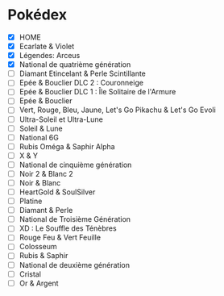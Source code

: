 # Pokédex

- [x] HOME
- [x] Ecarlate & Violet
- [x] Légendes: Arceus
- [x] National de quatrième génération
- [ ] Diamant Etincelant & Perle Scintillante
- [ ] Epée & Bouclier DLC 2 : Couronneige
- [ ] Epée & Bouclier DLC 1 : Île Solitaire de l'Armure
- [ ] Epée & Bouclier
- [ ] Vert, Rouge, Bleu, Jaune, Let's Go Pikachu & Let's Go Evoli
- [ ] Ultra-Soleil et Ultra-Lune
- [ ] Soleil & Lune
- [ ] National 6G
- [ ] Rubis Oméga & Saphir Alpha
- [ ] X & Y
- [ ] National de cinquième génération
- [ ] Noir 2 & Blanc 2
- [ ] Noir & Blanc
- [ ] HeartGold & SoulSilver
- [ ] Platine
- [ ] Diamant & Perle
- [ ] National de Troisième Génération
- [ ] XD : Le Souffle des Ténèbres
- [ ] Rouge Feu & Vert Feuille
- [ ] Colosseum
- [ ] Rubis & Saphir
- [ ] National de deuxième génération
- [ ] Cristal
- [ ] Or & Argent